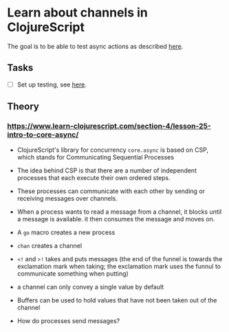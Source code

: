 # Learn about channels in ClojureScript

The goal is to be able to test async actions as described [here](https://stackoverflow.com/questions/30766215/how-do-i-unit-test-clojure-core-async-go-macros).

## Tasks

- [ ] Set up testing, see [here](../2/README.md).

## Theory

### https://www.learn-clojurescript.com/section-4/lesson-25-intro-to-core-async/
* ClojureScript's library for concurrency `core.async` is based on CSP, which stands for Communicating Sequential Processes
* The idea behind CSP is that there are a number of independent processes that each execute their own ordered steps.
* These processes can communicate with each other by sending or receiving messages over channels.
* When a process wants to read a message from a channel, it blocks until a message is available. it then consumes the message and moves on.
* A `go` macro creates a new process
* `chan` creates a channel
* `<!` and `>!` takes and puts messages (the end of the funnel is towards the exclamation mark when taking; the exclamation mark uses the funnul to communicate something when putting)
* a channel can only convey a single value by default
* Buffers can be used to hold values that have not been taken out of the channel

* How do processes send messages?

